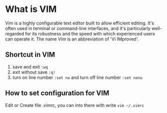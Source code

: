 # What is VIM

Vim is a highly configurable text editor built to allow efficient editing. It's often used in terminal or command-line interfaces, and it's particularly well-regarded for its robustness and the speed with which experienced users can operate it. The name Vim is an abbreviation of 'Vi IMproved'.

## Shortcut in VIM

1. save and exit `:wq`
2. exit without save `:q!`
3. turn on line number `:set nu` and turn off line number `:set nonu`

## How to set configuration for VIM

Edit or Create file .vimrc, you can into there with write `vim ~/.vimrc`
